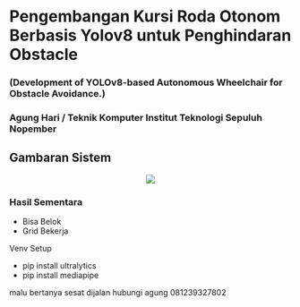 # Pengembangan Kursi Roda Otonom Berbasis Yolov8 untuk Penghindaran Obstacle
### (Development of YOLOv8-based Autonomous Wheelchair for Obstacle Avoidance.)
### Agung Hari / Teknik Komputer Institut Teknologi Sepuluh Nopember

## Gambaran Sistem
<p align="center">
  <img src="https://github.com/AgungHari/Pengembangan-Kursi-Roda-Otonom-Berbasis-Yolov8-untuk-Penghindaran-Obstacle/assets/169495092/5356efed-6fee-4ab9-80a8-9e0e866b007a">
</p>

### Hasil Sementara
- Bisa Belok
- Grid Bekerja

Venv Setup
- pip install ultralytics
- pip install mediapipe

malu bertanya sesat dijalan hubungi agung 081239327802
